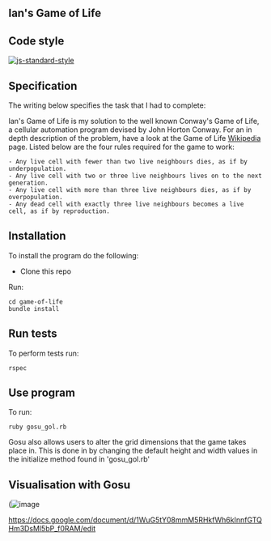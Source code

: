 ## Ian's Game of Life

## Code style

[![js-standard-style](https://img.shields.io/badge/code%20style-standard-brightgreen.svg?style=flat)](https://github.com/feross/standard)


## Specification

The writing below specifies the task that I had to complete:

Ian's Game of Life is my solution to the well known Conway's Game of Life, a cellular automation program devised by John Horton Conway. For an in depth description of the problem, have a look at the Game of Life [Wikipedia](https://en.wikipedia.org/wiki/Conway%27s_Game_of_Life) page. Listed below are the four rules required for the game to work:

	- Any live cell with fewer than two live neighbours dies, as if by underpopulation.
	- Any live cell with two or three live neighbours lives on to the next generation.
	- Any live cell with more than three live neighbours dies, as if by overpopulation.
	- Any dead cell with exactly three live neighbours becomes a live cell, as if by reproduction.


## Installation
To install the program do the following:

- Clone this repo

Run:

```
cd game-of-life
bundle install
```


## Run tests

To perform tests run:
```
rspec
```
## Use program

To run:

```
ruby gosu_gol.rb
```

Gosu also allows users to alter the grid dimensions that the game takes place in. This is done in by changing the default height and width values in the initialize method found in 'gosu_gol.rb'

## Visualisation with Gosu 

(![image](https://user-images.githubusercontent.com/51751467/115248677-cec4e380-a11f-11eb-83b4-7b7eed4eab13.png)



https://docs.google.com/document/d/1WuG5tY08mmM5RHkfWh6kInnfGTQHm3DsMl5bP_f0RAM/edit
